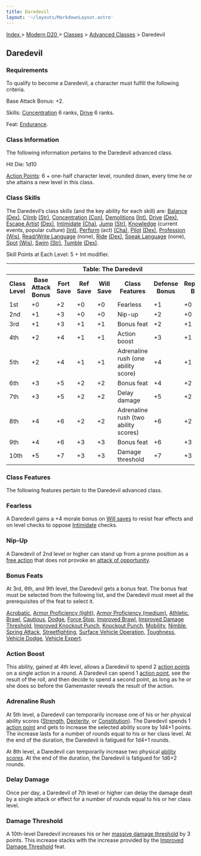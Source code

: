 ```yaml
---
title: Daredevil
layout: '~/layouts/MarkdownLayout.astro'
---
```


[ Index ](/) > [ Modern D20 ](/modern.d20.srd) > [Classes](/modern.d20.srd/classes) > [Advanced Classes](/modern.d20.srd/classes/advanced) > Daredevil

## Daredevil

### Requirements

To qualify to become a Daredevil, a character must fulfill the following
criteria.

Base Attack Bonus: +2.

Skills: [Concentration](/modern.d20.srd/skills/concentration) 6 ranks,
[Drive](/modern.d20.srd/skills/drive) 6 ranks.

Feat: [Endurance](/modern.d20.srd/feats/endurance).

### Class Information

The following information pertains to the Daredevil advanced class.

Hit Die: 1d10

[Action Points](/modern.d20.srd/basics/action.points): 6 + one-half character
level, rounded down, every time he or she attains a new level in this class.

### Class Skills

The Daredevil’s class skills (and the key ability for each skill) are:
[Balance](/modern.d20.srd/skills/balance)
[(Dex)](/modern.d20.srd/basics/ability.scores),
[Climb](/modern.d20.srd/skills/climb)
[(Str)](/modern.d20.srd/basics/ability.scores),
[Concentration](/modern.d20.srd/skills/concentration)
[(Con)](/modern.d20.srd/basics/ability.scores),
[Demolitions](/modern.d20.srd/skills/demolitions)
[(Int)](/modern.d20.srd/basics/ability.scores),
[Drive](/modern.d20.srd/skills/drive)
[(Dex)](/modern.d20.srd/basics/ability.scores), [Escape Artist](/modern.d20.srd/skills/escape.artist)
[(Dex)](/modern.d20.srd/basics/ability.scores),
[Intimidate](/modern.d20.srd/skills/intimidate)
[(Cha)](/modern.d20.srd/basics/ability.scores),
[Jump](/modern.d20.srd/skills/jump)
[(Str)](/modern.d20.srd/basics/ability.scores),
[Knowledge](/modern.d20.srd/skills/knowledge) (current events, popular
culture) [(Int)](/modern.d20.srd/basics/ability.scores),
[Perform](/modern.d20.srd/skills/perform) (act)
[(Cha)](/modern.d20.srd/basics/ability.scores),
[Pilot](/modern.d20.srd/skills/pilot)
[(Dex)](/modern.d20.srd/basics/ability.scores),
[Profession](/modern.d20.srd/skills/profession)
[(Wis)](/modern.d20.srd/basics/ability.scores), [Read/Write Language](/modern.d20.srd/skills/read.write.language) (none),
[Ride](/modern.d20.srd/skills/ride)
[(Dex)](/modern.d20.srd/basics/ability.scores), [Speak Language](/modern.d20.srd/skills/speak.language) (none),
[Spot](/modern.d20.srd/skills/spot)
[(Wis)](/modern.d20.srd/basics/ability.scores),
[Swim](/modern.d20.srd/skills/swim)
[(Str)](/modern.d20.srd/basics/ability.scores),
[Tumble](/modern.d20.srd/skills/tumble)
[(Dex)](/modern.d20.srd/basics/ability.scores).

Skill Points at Each Level: 5 + Int modifier.


<table> <th colspan="8">Table: The Daredevil</th> <tr> <th>Class Level</th><th>Base Attack Bonus</th><th>Fort Save</th><th>Ref Save</th><th>Will Save</th><th>Class Features</th><th>Defense Bonus</th><th>Reputation Bonus</th> </tr> <tr> <td>1st</td><td>+0</td><td>+2</td><td>+0</td><td>+0</td><td>Fearless</td><td>+1</td><td>+0</td></tr> <tr class="shaded"> <td>2nd</td><td>+1</td><td>+3</td><td>+0</td><td>+0</td><td>Nip-up</td><td>+2</td><td>+0</td></tr> <tr> <td>3rd</td><td>+1</td><td>+3</td><td>+1</td><td>+1</td><td>Bonus feat</td><td>+2</td><td>+1</td></tr> <tr class="shaded"> <td>4th</td><td>+2</td><td>+4</td><td>+1</td><td>+1</td><td>Action boost</td><td>+3</td><td>+1</td></tr> <tr> <td>5th</td><td>+2</td><td>+4</td><td>+1</td><td>+1</td><td>Adrenaline rush (one ability score)</td><td>+4</td><td>+1</td></tr> <tr class="shaded"> <td>6th</td><td>+3</td><td>+5</td><td>+2</td><td>+2</td><td>Bonus feat</td><td>+4</td><td>+2</td></tr> <tr> <td>7th</td><td>+3</td><td>+5</td><td>+2</td><td>+2</td><td>Delay damage</td><td>+5</td><td>+2</td></tr> <tr class="shaded"> <td>8th</td><td>+4</td><td>+6</td><td>+2</td><td>+2</td><td>Adrenaline rush (two ability scores)</td><td>+6</td><td>+2</td></tr> <tr> <td>9th</td><td>+4</td><td>+6</td><td>+3</td><td>+3</td><td>Bonus feat</td><td>+6</td><td>+3</td></tr> <tr class="shaded"> <td>10th</td><td>+5</td><td>+7</td><td>+3</td><td>+3</td><td>Damage threshold</td><td>+7</td><td>+3</td></tr> </table>



### Class Features

The following features pertain to the Daredevil advanced class.

### Fearless

A Daredevil gains a +4 morale bonus on [Will saves](/modern.d20.srd/basics/saving.throws) to resist fear effects and on
level checks to oppose [Intimidate](/modern.d20.srd/skills/intimidate) checks.

### Nip-Up

A Daredevil of 2nd level or higher can stand up from a prone position as a
[free action](/modern.d20.srd/combat/action.types) that does not provoke an
[attack of opportunity](/modern.d20.srd/combat/attacks.of.opportunity).

### Bonus Feats

At 3rd, 6th, and 9th level, the Daredevil gets a bonus feat. The bonus feat
must be selected from the following list, and the Daredevil must meet all the
prerequisites of the feat to select it.

[Acrobatic](/modern.d20.srd/feats/acrobatic), [Armor Proficiency (light)](/modern.d20.srd/feats/armor.proficiency.light), [Armor Proficiency (medium)](/modern.d20.srd/feats/armor.proficiency.medium),
[Athletic](/modern.d20.srd/feats/athletic),
[Brawl](/modern.d20.srd/feats/brawl),
[Cautious](/modern.d20.srd/feats/cautious),
[Dodge](/modern.d20.srd/feats/dodge), [Force Stop](/modern.d20.srd/feats/force.stop), [Improved Brawl](/modern.d20.srd/feats/improved.brawl), [Improved Damage Threshold](/modern.d20.srd/feats/improved.damage.threshold), [Improved Knockout Punch](/modern.d20.srd/feats/improved.knockout.punch), [Knockout Punch](/modern.d20.srd/feats/knockout.punch),
[Mobility](/modern.d20.srd/feats/mobility),
[Nimble](/modern.d20.srd/feats/nimble), [Spring Attack](/modern.d20.srd/feats/spring.attack),
[Streetfighting](/modern.d20.srd/feats/streetfighting), [Surface Vehicle Operation](/modern.d20.srd/feats/surface.vehicle.operation),
[Toughness](/modern.d20.srd/feats/toughness), [Vehicle Dodge](/modern.d20.srd/feats/vehicle.dodge), [Vehicle Expert](/modern.d20.srd/feats/vehicle.expert).

### Action Boost

This ability, gained at 4th level, allows a Daredevil to spend 2 [action points](/modern.d20.srd/basics/action.points) on a single action in a round. A
Daredevil can spend 1 [action point](/modern.d20.srd/basics/action.points),
see the result of the roll, and then decide to spend a second point, as long
as he or she does so before the Gamemaster reveals the result of the action.

### Adrenaline Rush

At 5th level, a Daredevil can temporarily increase one of his or her physical
ability scores ([Strength](/modern.d20.srd/basics/ability.scores),
[Dexterity](/modern.d20.srd/basics/ability.scores), or
[Constitution](/modern.d20.srd/basics/ability.scores)). The Daredevil spends 1
[action point](/modern.d20.srd/basics/action.points) and gets to increase the
selected ability score by 1d4+1 points. The increase lasts for a number of
rounds equal to his or her class level. At the end of the duration, the
Daredevil is fatigued for 1d4+1 rounds.

At 8th level, a Daredevil can temporarily increase two physical [ability scores](/modern.d20.srd/basics/ability.scores). At the end of the duration,
the Daredevil is fatigued for 1d6+2 rounds.

### Delay Damage

Once per day, a Daredevil of 7th level or higher can delay the damage dealt by
a single attack or effect for a number of rounds equal to his or her class
level.

### Damage Threshold

A 10th-level Daredevil increases his or her [massive damage threshold](/modern.d20.srd/combat/death.dying.healing) by 3 points. This
increase stacks with the increase provided by the [Improved Damage Threshold](/modern.d20.srd/combat/death.dying.healing) feat.


